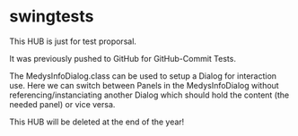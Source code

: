 # swingtests

This HUB is just for test proporsal.

It was previously pushed to GitHub for GitHub-Commit Tests.

The MedysInfoDialog.class can be used to setup a Dialog for interaction use.
Here we can switch between Panels in the MedysInfoDialog without referencing/instanciating another Dialog which should hold the content (the needed panel)
or vice versa.

This HUB will be deleted at the end of the year!
